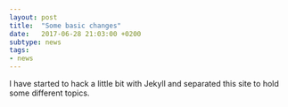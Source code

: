 ```yaml
---
layout: post
title:  "Some basic changes"
date:   2017-06-28 21:03:00 +0200
subtype: news
tags:
- news
---
```

I have started to hack a little bit with Jekyll and separated this site to hold
some different topics.
